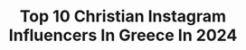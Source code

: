 ---
title: Top 10 Christian Instagram Influencers In Greece In 2024
description: >-
  Find top christian Instagram influencers in Greece in 2024. Most popular hashtags: #greece #summer #fashion #model.
platform: Instagram
hits: 35
text_top: See the top-rated Instagram profiles on inBeat.
text_bottom: Our platform aggregates 35 Instagram influencers like this in Greece for you to connect with.
profiles:
  - username: "christianaari"
    fullname: >-
      Χριστιάνα Αριστοτέλους
    bio: >-
      𝕎𝕠𝕣𝕜𝕚𝕟𝕘 𝕞𝕠𝕥𝕙𝕖𝕣 𝕠𝕗 𝕥𝕨𝕠 👧🏼👶🏼 💖💖 📺𝕋𝕧 ℙ𝕣𝕖𝕤𝕖𝕟𝕥𝕖𝕣 📻ℝ𝕒𝕕𝕚𝕠 ℙ𝕣𝕠𝕕𝕦𝕔𝕖𝕣 Το πιο όμορφο δώρο που μας έχει δοθεί είναι η ίδια η ζωή.
    location: "Greece"
    followers: 103333
    engagement: 309
    commentsToLikes: 0.024203
    id: ck5hjtc58h7sp0i11bithce8z
    verified: false
    hashtags: "#tokaliteromas, #charalambideschristis, #tokaliterostidiatrofimas, #metime"
  - username: "christos_katsavochristos"
    fullname: >-
      Christos Katsavochristos
    bio: >-
      GREEK 🇬🇷 🇬🇷@vnmodels 🇬🇧@stormmodels 🇫🇷@elitemodelworld 🇮🇹@dmanagementgroup 🇺🇸NYC @soulartistmgmt 🇺🇸L.A.@twomanagement 🇳🇱 @touchemodels 🇩🇪@placemodels
    location: "Greece"
    followers: 30354
    engagement: 1119
    commentsToLikes: 0.009300
    id: ck13d0y5p33y80i19ud214vdr
    verified: false
    hashtags: "#christoskatsavochristos, #malemodel, #dsquared2underwear, #dsquaredunderwear"
  - username: "thisisepirus"
    fullname: >-
      This is Epirus
    bio: >-
      📍Showcasing the best of our place! 🌍 Our vision is to inspire people to visit Epirus! Tag #thisisepirus or @thisisepirus to be featured!
    location: "Greece"
    followers: 23416
    engagement: 484
    commentsToLikes: 0.042832
    id: ckaost3lvsywf0i78w4efcrxn
    verified: false
    hashtags: "#beautifuldestinations, #besteuropepics, #wanderlust, #passionpassport"
  - username: "mikaelafotiadi.mamamika"
    fullname: >-
      Michaela Eleni Fotiadi
    bio: >-
      Happy Drama Queen #MamaMika #MissEurope2016 @grmystylerocks
    location: "Greece"
    followers: 62944
    engagement: 449
    commentsToLikes: 0.042771
    id: ck5c6cgg155hr0i11wjlsalxb
    verified: false
    hashtags: "#27, #xristos, #christian"
  - username: "sanelfath"
    fullname: >-
      domazaki elena
    bio: >-
      Brand Strategist | Creative Director @nyuniversity + #unipi alumni X Head of Strategy @creta_farms #sanelfathgoesbananas 🍌
    location: "Greece"
    followers: 9942
    engagement: 799
    commentsToLikes: 0.041830
    id: ck55o2lil7i9d0i11zejs8r28
    verified: false
    hashtags: "#grateful, #art, #sanelfathgoesbananas, #feedyoursoul"
  - username: "papitojimmis"
    fullname: >-
      Papito🎤jimmis
    bio: >-
      Number one in satirical songs 🎵 do it too if you can ✌️ Member : @panik_entertainment_group New Song 🎶 #sanmaxilari
    location: "Greece"
    followers: 50756
    engagement: 953
    commentsToLikes: 0.474079
    id: ck9wg0yvhreuf0j7867c1mew4
    verified: false
    hashtags: "#cute, #love, #beautiful, #myself"
  - username: "aris.messinis"
    fullname: >-
      Aris Messinis
    bio: >-
      Chief photographer for AFP in Greece. Copyright belongs to Aris Messinis & AFP. No republishing without permission of the owner. Twitter:@arismessinis
    location: "Greece"
    followers: 18303
    engagement: 704
    commentsToLikes: 0.008949
    id: ckap6bkaxf79r0i78xg7f0joc
    verified: false
    hashtags: "#competition, #basketball, #usa, #athens"
  - username: "greekgateway"
    fullname: >-
      Greek Gateway 🇬🇷
    bio: >-
      The Top Greek Website with 1.3 Million Followers and counting on FB & IG.
    location: "Greece"
    followers: 142687
    engagement: 591
    commentsToLikes: 0.016411
    id: ck5hrsekcvedx0i11k46efdgq
    verified: false
    hashtags: "#greece, #fire, #evia, #moon"
  - username: "austriasginger"
    fullname: >-
      Hanna Niedrist
    bio: >-
      2001 / Wien, Osttirol 🎥 Tiktok: @austriasginger [274+] Neues YT Video .. ⤵️
    location: "Greece"
    followers: 24917
    engagement: 689
    commentsToLikes: 0.026209
    id: ck5c862vp8ufb0i11svc3daw5
    verified: false
    hashtags: "#osttirol, #tirol, #trip, #summer"
  - username: "danai_barka"
    fullname: >-
      ᴅᴀɴᴀɪ ʙᴀʀᴋᴀ   🌻🧿
    bio: >-
      ——🌻@pamedanai @megatvcom
    location: "Greece"
    followers: 348047
    engagement: 491
    commentsToLikes: 0.008171
    id: ckxp82d6waby20j23besxz0lg
    verified: false
    hashtags: "#summer, #greece, #jointhejoy, #drinkresponsibly"
---